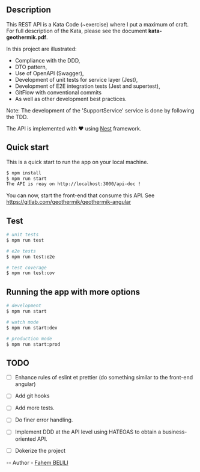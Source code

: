 ## Description

This REST API is a Kata Code (~exercise) where I put a maximum of craft. For full description of the Kata, please see the document **kata-geothermik.pdf**.

In this project are illustrated:
- Compliance with the DDD,
- DTO pattern,
- Use of OpenAPI (Swagger),
- Development of unit tests for service layer (Jest),
- Development of E2E integration tests (Jest and supertest),
- GitFlow with conventional commits 
- As well as other development best practices.

Note: The development of the 'SupportService' service is done by following the TDD.

The API is implemented with ❤️ using [Nest](https://github.com/nestjs/nest) framework.

## Quick start
This is a quick start to run the app on your local machine.

```bash
$ npm install
$ npm run start
The API is reay on http://localhost:3000/api-doc !
```
You can now, start the front-end that consume this API. See https://gitlab.com/geothermik/geothermik-angular

## Test

```bash
# unit tests
$ npm run test

# e2e tests
$ npm run test:e2e

# test coverage
$ npm run test:cov
```


## Running the app with more options

```bash
# development
$ npm run start

# watch mode
$ npm run start:dev

# production mode
$ npm run start:prod
```

## TODO
- [ ] Enhance rules of eslint et prettier (do something similar to the front-end angular)
- [ ] Add git hooks 
- [ ] Add more tests.
- [ ] Do finer error handling.
- [ ] Implement DDD at the API level using HATEOAS to obtain a business-oriented API.
- [ ] Dokerize the project


-- 
Author - [Fahem BELILI](https://belilifahem.com)



